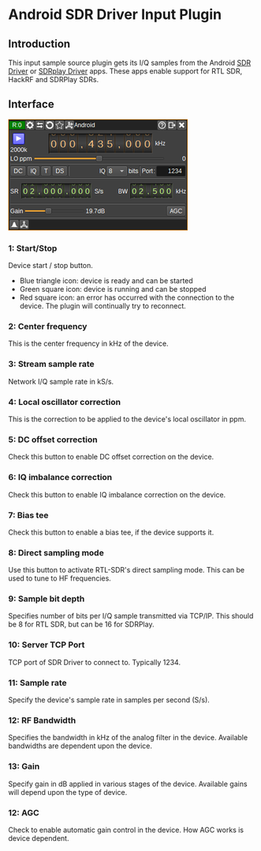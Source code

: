 <h1>Android SDR Driver Input Plugin</h1>

<h2>Introduction</h2>

This input sample source plugin gets its I/Q samples from the Android [SDR Driver](https://play.google.com/store/apps/details?id=marto.rtl_tcp_andro&hl=en&gl=US) or [SDRplay Driver](https://play.google.com/store/apps/details?id=com.sdrplay.driver&hl=en&gl=US) apps.
These apps enable support for RTL SDR, HackRF and SDRPlay SDRs.

<h2>Interface</h2>

![Android SDR Driver input plugin GUI](../../../doc/img/AndroidSDRDriverInput_plugin.png)

<h3>1: Start/Stop</h3>

Device start / stop button.

  - Blue triangle icon: device is ready and can be started
  - Green square icon: device is running and can be stopped
  - Red square icon: an error has occurred with the connection to the device. The plugin will continually try to reconnect.

<h3>2: Center frequency</h3>

This is the center frequency in kHz of the device.

<h3>3: Stream sample rate</h3>

Network I/Q sample rate in kS/s.

<h3>4: Local oscillator correction</h3>

This is the correction to be applied to the device's local oscillator in ppm.

<h3>5: DC offset correction</h3>

Check this button to enable DC offset correction on the device.

<h3>6: IQ imbalance correction</h3>

Check this button to enable IQ imbalance correction on the device.

<h3>7: Bias tee</h3>

Check this button to enable a bias tee, if the device supports it.

<h3>8: Direct sampling mode</h3>

Use this button to activate RTL-SDR's direct sampling mode. This can be used to tune to HF frequencies.

<h3>9: Sample bit depth</h3>

Specifies number of bits per I/Q sample transmitted via TCP/IP. This should be 8 for RTL SDR, but can be 16 for SDRPlay.

<h3>10: Server TCP Port</h3>

TCP port of SDR Driver to connect to. Typically 1234.

<h3>11: Sample rate</h3>

Specify the device's sample rate in samples per second (S/s).

<h3>12: RF Bandwidth</h3>

Specifies the bandwidth in kHz of the analog filter in the device. Available bandwidths are dependent upon the device.

<h3>13: Gain</h3>

Specify gain in dB applied in various stages of the device. Available gains will depend upon the type of device.

<h3>12: AGC</h3>

Check to enable automatic gain control in the device. How AGC works is device dependent.
